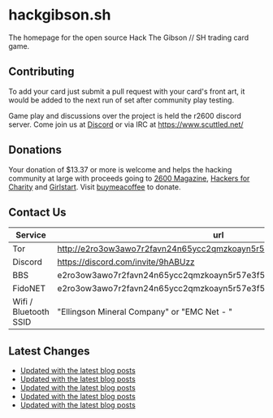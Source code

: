 # hackgibson.sh
The homepage for the open source Hack The Gibson // SH trading card game.


## Contributing

To add your card just submit a pull request with your card's front art, it would be added to the next run of set after community play testing.

Game play and discussions over the project is held the r2600 discord server. Come join us at [Discord](https://discord.com/invite/9hABUzz) or via IRC at https://www.scuttled.net/


## Donations

Your donation of $13.37 or more is welcome and helps the hacking community at large with proceeds going to [2600 Magazine](https://2600.com/), [Hackers for Charity](https://hackersforcharity.org) and [Girlstart](https://girlstart.org).  Visit [buymeacoffee](https://www.buymeacoffee.com/hackgibson.sh) to donate.


## Contact Us

Service | url
-|-
Tor | http://e2ro3ow3awo7r2favn24n65ycc2qmzkoayn5r57e3f56nvjwdcgg32ad.onion
Discord | https://discord.com/invite/9hABUzz
BBS | e2ro3ow3awo7r2favn24n65ycc2qmzkoayn5r57e3f56nvjwdcgg32ad.onion:23
FidoNET | e2ro3ow3awo7r2favn24n65ycc2qmzkoayn5r57e3f56nvjwdcgg32ad.onion:24554
Wifi / Bluetooth SSID | "Ellingson Mineral Company" or "EMC Net - <fidonet address>"

## Latest Changes
<!-- BLOG-POST-LIST:START -->
- [Updated with the latest blog posts](https://github.com/DFW2600/hackgibson.sh/commit/6000c566b54e3b0532c3019d9b35c6c0c9ba27e2)
- [Updated with the latest blog posts](https://github.com/DFW2600/hackgibson.sh/commit/a3351890f49ed92adf1ae097730f3b18761e86c2)
- [Updated with the latest blog posts](https://github.com/DFW2600/hackgibson.sh/commit/51bcfa0e59d45110daf80b88e65fe6b884ccc763)
- [Updated with the latest blog posts](https://github.com/DFW2600/hackgibson.sh/commit/073e19bac6d0e8ef0eb482b20845bc5f398a47ff)
- [Updated with the latest blog posts](https://github.com/DFW2600/hackgibson.sh/commit/a177f02df32db98105d31d6cbe6db667228bf3d2)
<!-- BLOG-POST-LIST:END -->
